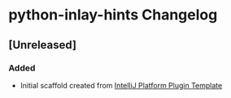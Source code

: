 <!-- Keep a Changelog guide -> https://keepachangelog.com -->

# python-inlay-hints Changelog

## [Unreleased]
### Added
- Initial scaffold created from [IntelliJ Platform Plugin Template](https://github.com/JetBrains/intellij-platform-plugin-template)

